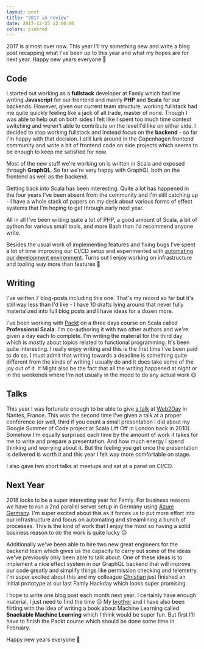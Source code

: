 ```yaml
---
layout: post
title: "2017 in review"
date: 2017-12-25 12:00:00
colors: pinkred
---
```


2017 is almost over now. This year I'll try something new and write a
blog post recapping what I've been up to this year and what my hopes
are for next year. Happy new years everyone 🎉

## Code

I started out working as a **fullstack** developer at Famly which had me
writing **Javascript** for our frontend and mainly **PHP** and **Scala** for our
backends. However, given our current team structure, working fullstack
had me quite quickly feeling like a jack of all trade, master of none.
Though I was able to help out on both sides I felt like I spent too
much time context switching and weren't able to contribute on the
level I'd like on either side. I decided to stop working fullstack and
instead focus on the **backend** - so far I'm happy with that decision. I
still lurk around in the Copenhagen frontend community and write a bit
of frontend code on side projects which seems to be enough to keep me
satisfied for now.

Most of the new stuff we're working on is written in Scala and exposed
through **GraphQL**. So far we're very happy with GraphQL both on the
frontend as well as the backend.

Getting back into Scala has been interesting. Quite a lot has happened
in the four years I've been absent from the community and I'm still
catching up - I have a whole stack of papers on my desk about various
forms of effect systems that I'm hoping to get through early next
year.

All in all I've been writing quite a lot of PHP, a good amount of
Scala, a bit of python for various small tools, and more Bash than I'd
recommend anyone write.

Besides the usual work of implementing features and fixing bugs I've
spent a lot of time improving our CI/CD setup and experimented with
[automating our development environment](http://blog.mads-hartmann.com/2017/01/15/automating-developer-environments.html). Turns out I enjoy working on
infrastructure and tooling way more than features 🤔

## Writing

I've written 7 blog-posts including this one. That's my record so far
but it's still way less than I'd like - I have 10 drafts lying around
that never fully materialized into full blog posts and I have ideas for a
dozen more.

I've been working with [Packt](https://www.packtpub.com/) on a three days course on Scala called
**Professional Scala**. I'm co-authoring it with two other authors and
we're given a day each to complete. I'm writing the material for the
third day which is mostly about topics related to functional
programming. It's been quite interesting. I really enjoy writing and
this is the first time I've been paid to do so. I must admit that
writing towards a deadline is something quite different from the kinds
of writing I usually do and it does take some of the joy out of it. It
Might also be the fact that all the writing happened at night or in
the weekends where I'm not usually in the mood to do any actual work
😉

## Talks

This year I was fortunate enough to be able to give [a talk](https://speakerdex.co/mads-hartmann/automating-developer-environments-ee3c577a) at [Web2Day](https://web2day.co/)
in Nantes, France. This was the second time I've given a talk at a
proper conference (or well, third if you count a small presentation I
did about my Google Summer of Code project at Scala Lift Off in London
back in 2010). Somehow I'm equally surprised each time by the amount
of work it takes for me to write and prepare a presentation. And how
much energy I spend thinking and worrying about it. But the feeling
you get once the presentation is delivered is worth it and this year I
felt way more comfortable on stage.

I also gave two short talks at meetups and sat at a panel on CI/CD.

## Next Year

2018 looks to be a super interesting year for Famly. For business
reasons we have to run a 2nd parallel server setup in Germany using
[Azure Germany](https://azure.microsoft.com/en-au/overview/clouds/germany/). I'm super excited about this as it forces us to put
more effort into our infrastructure and focus on automating and
streamlining a bunch of processes. This is the kind of work that I
enjoy the most so having a solid business reason to do the work is
quite lucky 😉

Additionally we've been able to hire two new great engineers for the
backend team which gives us the capacity to carry out some of the
ideas we've previously only been able to talk about. One of these
ideas is to implement a nice effect system in our GraphQL backend that
will improve our code greatly and simplify things like permission
checking and telemetry. I'm super excited about this and my colleague
[Christian](https://twitter.com/chr_harrington) just finished an initial prototype at our last Famly Hackday
which looks super promising.

I hope to write one blog post each month next year. I certainly have
enough material, I just need to find the time 😉 My [brother](https://twitter.com/mikkel_hartmann) and I have
also been flirting with the idea of writing a book about Machine
Learning called **Snackable Machine Learning** which I think would be
super fun. But first I'll have to finish the Packt course which should
be done some time in February.

Happy new years everyone 🎉
